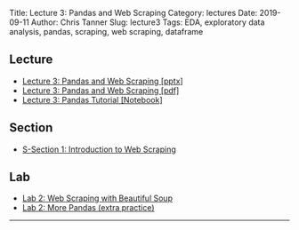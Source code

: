 Title: Lecture 3: Pandas and Web Scraping
Category: lectures
Date: 2019-09-11
Author: Chris Tanner
Slug: lecture3
Tags: EDA, exploratory data analysis, pandas, scraping, web scraping, dataframe


## Lecture

- [Lecture 3: Pandas and Web Scraping [pptx]]({attach}presentation/Lecture3_Pandas_and_Scraping.pptx )
- [Lecture 3: Pandas and Web Scraping [pdf]]({attach}presentation/Lecture3_Pandas_and_Scraping.pdf )
- [Lecture 3: Pandas Tutorial [Notebook]]({static}presentation/Lecture3_Notebook.ipynb)

## Section

- [S-Section 1: Introduction to Web Scraping]({static}../../sections/section1/notebook/cs109a_section_1.ipynb)

## Lab

- [Lab 2: Web Scraping with Beautiful Soup]({static}../../labs/lab02/notebook/cs109a_lab2_web_scraping.ipynb)
- [Lab 2: More Pandas (extra practice)]({static}../../labs/lab02/notebook/cs109a_lab2_more_pandas.ipynb)

<hr>
